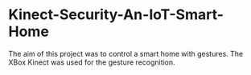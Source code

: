 # Kinect-Security-An-IoT-Smart-Home
The aim of this project was to control a smart home with gestures. The XBox Kinect was used for the gesture recognition.
